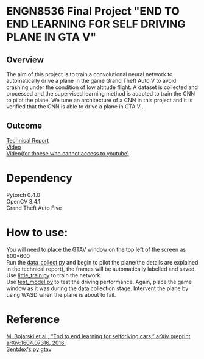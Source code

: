 # ENGN8536 Final Project "END TO END LEARNING FOR SELF DRIVING PLANE IN GTA V"
## Overview
The aim of this project is to train a convolutional neural
network to automatically drive a plane in the game Grand
Theft Auto V to avoid crashing under the condition of low
altitude flight. A dataset is collected and processed and the
supervised learning method is adapted to train the CNN to
pilot the plane. We tune an architecture of a CNN in this
project and it is verified that the CNN is able to drive a
plane in GTA V .
## Outcome
[Technical Report](https://github.com/huangchaoxing/8536-project/blob/master/Final_report_chaoxing_baiyinjiya.pdf)  
[Video](https://www.youtube.com/watch?v=_yy678iEGRs&t=119s)  
[Video(for thoese who cannot access to youtube)](https://www.bilibili.com/video/av35704558)  

# Dependency
Pytorch 0.4.0  
OpenCV 3.4.1  
Grand Theft Auto Five  
# How to use:
You will need to place the GTAV window on the top left of the screen as 800*600  
Run the [data_collect.py](https://github.com/huangchaoxing/8536-project/blob/master/data_collect.py) and begin to pilot the plane(the details are explained in the technical report), the frames will be automatically labelled and saved.  
Use [little_train.py](https://github.com/huangchaoxing/8536-project/blob/master/little_train.py) to train the network.  
Use [test_model.py](https://github.com/huangchaoxing/8536-project/blob/master/test_model.py) to test the driving performance. Again, place the game window as it was during the data collection stage. Intervent the plane by using WASD when the plane is about to fail.  

# Reference
[M. Bojarski et al., ”End to end learning for selfdriving
cars,” arXiv preprint arXiv:1604.07316, 2016.](https://arxiv.org/abs/1604.07316)  
[Sentdex's py gtav](https://github.com/Sentdex/pygta5)  

